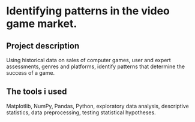 # Identifying patterns in the video game market.

## Project description
Using historical data on sales of computer games, user and expert assessments, genres and platforms, identify patterns that determine the success of a game.

## The tools i used
Matplotlib, NumPy, Pandas, Python, exploratory data analysis, descriptive statistics, data preprocessing, testing statistical hypotheses.
